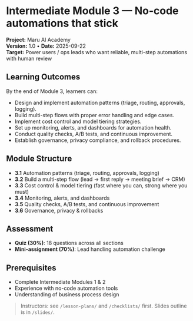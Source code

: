 # Intermediate Module 3 — No-code automations that stick

**Project:** Maru AI Academy  
**Version:** 1.0 • **Date:** 2025-09-22  
**Target:** Power users / ops leads who want reliable, multi-step automations with human review

## Learning Outcomes
By the end of Module 3, learners can:
- Design and implement automation patterns (triage, routing, approvals, logging).
- Build multi-step flows with proper error handling and edge cases.
- Implement cost control and model tiering strategies.
- Set up monitoring, alerts, and dashboards for automation health.
- Conduct quality checks, A/B tests, and continuous improvement.
- Establish governance, privacy compliance, and rollback procedures.

## Module Structure
- **3.1** Automation patterns (triage, routing, approvals, logging)
- **3.2** Build a multi-step flow (lead → first reply → meeting brief → CRM)
- **3.3** Cost control & model tiering (fast where you can, strong where you must)
- **3.4** Monitoring, alerts, and dashboards
- **3.5** Quality checks, A/B tests, and continuous improvement
- **3.6** Governance, privacy & rollbacks

## Assessment
- **Quiz (30%)**: 18 questions across all sections
- **Mini-assignment (70%)**: Lead handling automation challenge

## Prerequisites
- Complete Intermediate Modules 1 & 2
- Experience with no-code automation tools
- Understanding of business process design

> Instructors: see `/lesson-plans/` and `/checklists/` first. Slides outline is in `/slides/`.
